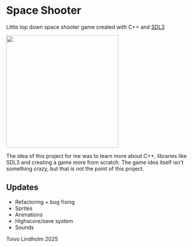 # Space Shooter

Little top down space shooter game created with C++ and [SDL3](https://wiki.libsdl.org/SDL3/FrontPage)

<image src="https://raw.githubusercontent.com/to1vo/SpaceShooter/refs/heads/main/resources/images/menu-background.png?token=GHSAT0AAAAAADIQDFUMKF4PN3NQBTZXRV6K2F5PXFA" width="300">

The idea of this project for me was to learn more about C++, libraries like SDL3 and creating a game more from scratch. The game idea itself isn't something crazy, but that is not the point of this project.

## Updates
- Refactoring + bug fixing
- Sprites
- Animations
- Highscore/save system
- Sounds

Toivo Lindholm 2025
